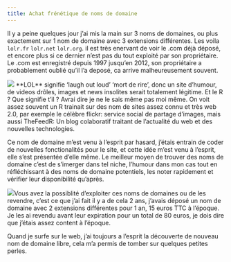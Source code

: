 ```yaml
---
title: Achat frénétique de noms de domaine
---
```


Il y a peine quelques jour j’ai mis la main sur 3 noms de domaines, ou plus exactement sur 1 nom de domaine avec 3 extensions différentes. Les voila `lolr.fr` `lolr.net` `lolr.org`. il est très enervant de voir le .com déjà déposé, et encore plus si ce dernier n’est pas du tout exploité par son propriétaire. Le .com est enregistré depuis 1997 jusqu’en 2012, son propriétaire a probablement oublié qu’il l’a deposé, ca arrive malheureusement souvent.
<!--more-->
<img class="thumbnail pull-left" src="/images/post/flickr.png" />
**LOL** signifie ‘laugh out loud’ ‘mort de rire’, donc un site d’humour, de videos drôles, images et news insolites serait totalement légitime. Et le R ? Que signifie t’il ? Avrai dire je ne le sais même pas moi même. On voit assez souvent un R trainait sur des nom de sites assez connu et très web 2.0, par exemple le célèbre flickr: service social de partage d’images, mais aussi TheFeedR: Un blog colaboratif traitant de l’actualité du web et des nouvelles technologies.

Ce nom de domaine m’est venu à l’esprit par hasard, j’étais entrain de coder de nouvelles fonctionalités pour le site, et cette idée m’est venu à l’esprit, elle s’est présentée d’elle même. Le meilleur moyen de trouver des noms de domaine c’est de s’imerger dans tel niche, l’humour dans mon cas tout en réfléchissant à des noms de domaine potentiels, les noter rapidement et vérifier leur disponibilité qu’après.

<img class="thumbnail pull-left" src="/images/post/thefeedr.png" />Vous avez la possiblité d’exploiter ces noms de domaines ou de les revendre, c’est ce que j’ai fait il y a de cela 2 ans, j’avais déposé un nom de domaine avec 2 extensions différentes pour 1 an, 15 euros TTC à l’époque. Je les ai revendu avant leur expiration pour un total de 80 euros, je dois dire que j’étais assez content à l’époque.

Quand je surfe sur le web, j’ai toujours a l’esprit la découverte de nouveau nom de domaine libre, cela m’a permis de tomber sur quelques petites perles.